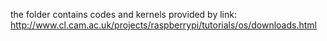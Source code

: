 the folder contains codes and kernels provided by link: http://www.cl.cam.ac.uk/projects/raspberrypi/tutorials/os/downloads.html
